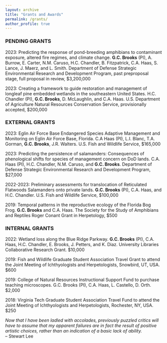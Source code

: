 ```yaml
---
layout: archive
title: "Grants and Awards"
permalink: /grants/
author_profile: true
---
```


### PENDING GRANTS
2023: Predicting the response of pond-breeding amphibians to contaminant exposure, altered fire regimes, and climate change. **G.C. Brooks** (PI), A. Burrow, E. Carter, N.M. Caruso, H.C. Chandler, B. Fitzpatrick, C.A. Haas, S. Lance, J. Maerz, and L. Smith. Department of Defense Strategic Environmental Research and Development Program, past preproposal stage, full proposal in review, $3,200,000

2023: Creating a framework to guide restoration and management of longleaf pine embedded wetlands in the southeastern United States. H.C. Chandler (PI), **G.C. Brooks**, D. McLaughlin, and C.A. Haas. U.S. Department of Agriculture Natural Resources Conservation Service, provisionally accepted, $200,000

### EXTERNAL GRANTS
2023: Eglin Air Force Base Endangered Species Adaptive Management and Monitoring on Eglin Air Force Base, Florida. C.A Haas (PI), L.I. Blanc, T.A. Gorman, **G.C. Brooks**, J.R. Walters. U.S. Fish and Wildlife Service, $165,000

2023: Predicting the persistence of salamanders: Consequences of phenological shifts for species of management concern on DoD lands. C.A. Haas (PI), H.C. Chandler, N.M. Caruso, and **G.C. Brooks**. Department of Defense Strategic Environmental Research and Development Program, $27,000

2022-2023: Preliminary assessments for translocation of Reticulated Flatwoods Salamanders onto private lands. **G.C. Brooks** (PI), C.A. Haas, and H.C. Chandler. U.S. Fish and Wildlife Service, $100,000

2019: Temporal patterns in the reproductive ecology of the Florida Bog Frog. **G.C. Brooks** and C.A. Haas. The Society for the Study of Amphibians and Reptiles Roger Conant Grant in Herpetology, $500

### INTERNAL GRANTS
2022: Wetland loss along the Blue Ridge Parkway. **G.C. Brooks** (PI), C.A. Haas, H.C. Chandler, E. Brooks, J. Petters, and K. Diaz. University Libraries Collaborative Research Grant. $10,000

2019: Fish and Wildlife Graduate Student Association Travel Grant to attend the Joint Meeting of Ichthyologists and Herpetologists, Snowbird, UT, USA. $600

2019: College of Natural Resources Instructional Support Fund to purchase teaching microscopes. G.C. Brooks (PI), C.A. Haas, L. Castello, D. Orth. $2,000

2018: Virginia Tech Graduate Student Association Travel Fund to attend the Joint Meeting of Ichthyologists and Herpetologists, Rochester, NY, USA. $250


_Now that I have been ladled with accolades, previously puzzled critics will have to assume that my apparent failures are in fact the result of positive artistic choices, rather than an indication of a basic lack of ability._\
– Stewart Lee
